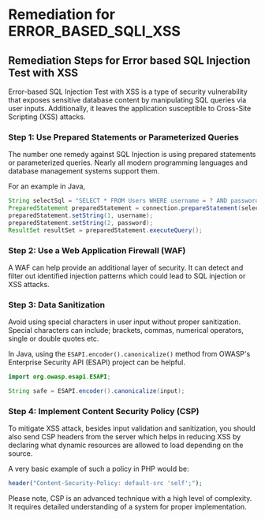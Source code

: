 # Remediation for ERROR_BASED_SQLI_XSS

## Remediation Steps for Error based SQL Injection Test with XSS

Error-based SQL Injection Test with XSS is a type of security vulnerability that exposes sensitive database content by manipulating SQL queries via user inputs. Additionally, it leaves the application susceptible to Cross-Site Scripting (XSS) attacks.

### Step 1: Use Prepared Statements or Parameterized Queries

The number one remedy against SQL Injection is using prepared statements or parameterized queries. Nearly all modern programming languages and database management systems support them. 

For an example in Java,
```java
String selectSql = "SELECT * FROM Users WHERE username = ? AND password = ?";
PreparedStatement preparedStatement = connection.prepareStatement(selectSql);
preparedStatement.setString(1, username);
preparedStatement.setString(2, password);
ResultSet resultSet = preparedStatement.executeQuery();
```

### Step 2: Use a Web Application Firewall (WAF)

A WAF can help provide an additional layer of security. It can detect and filter out identified injection patterns which could lead to SQL injection or XSS attacks.

### Step 3: Data Sanitization 

Avoid using special characters in user input without proper sanitization. Special characters can include; brackets, commas, numerical operators, single or double quotes etc. 

In Java, using the `ESAPI.encoder().canonicalize()` method from OWASP's Enterprise Security API (ESAPI) project can be helpful.

```java
import org.owasp.esapi.ESAPI;

String safe = ESAPI.encoder().canonicalize(input);
```

### Step 4: Implement Content Security Policy (CSP)

To mitigate XSS attack, besides input validation and sanitization, you should also send CSP headers from the server which helps in reducing XSS by declaring what dynamic resources are allowed to load depending on the source.

A very basic example of such a policy in PHP would be:
```php
header("Content-Security-Policy: default-src 'self';");
```
Please note, CSP is an advanced technique with a high level of complexity. It requires detailed understanding of a system for proper implementation.